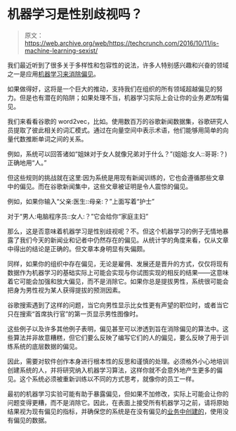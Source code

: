 # 机器学习是性别歧视吗？

> 原文：<https://web.archive.org/web/https://techcrunch.com/2016/10/11/is-machine-learning-sexist/>

我们最近听到了很多关于多样性和包容性的说法，许多人特别感兴趣和兴奋的领域之一是应用[机器学习来消除偏见](https://web.archive.org/web/20230316161016/http://news.sap.com/sap-reveals-new-technology-designed-to-help-move-business-beyond-bias/)。

如果做得好，这将是一个巨大的推动，支持我们在组织的所有领域超越偏见的努力。但是也有潜在的陷阱；如果处理不当，机器学习实际上会让你的业务*更加*有偏见。

我们来看看谷歌的 word2vec，比如。使用数百万的谷歌新闻数据集，谷歌研究人员提取了彼此相关的词汇模式。通过在向量空间中表示术语，他们能够用简单的向量代数推断单词之间的关系。

例如，系统可以回答诸如“姐妹对于女人就像兄弟对于什么？”(姐姐:女人::哥哥:？)正确地用“人。”

但这些规则的挑战就在这里:因为系统是用现有新闻训练的，它也会遵循那些文章中的偏见。而在谷歌新闻集中，这些文章被证明是令人震惊的偏见。

例如，如果你输入“父亲:医生::母亲:？”上面写着“护士”

对于“男人:电脑程序员::女人:？”它会给你“家庭主妇”

那么，这是否意味着机器学习是性别歧视呢？不。但这个机器学习的例子无情地暴露了我们今天的新闻业和记者中仍然存在的偏见。从统计学的角度来看，仅从文章中得出的结论是正确的。但文章本身明显有失偏颇。

同样，如果你的组织中存在偏见，无论是雇佣、发展还是晋升的方式，仅仅将现有数据作为机器学习的基础实际上可能会实现与你试图实现的相反的结果——这意味着它可能会加强和放大偏见，而不是消除它。如果你总是提拔男性，系统很可能会把身为男性视为某人获得提拔的预测因素。

谷歌搜索遇到了这样的问题，当它向男性显示比女性更有声望的职位时，或者当它只在搜索“首席执行官”的第一页显示男性图像时。

这些例子以及许多其他例子表明，偏见甚至可以渗透到旨在消除偏见的算法中。这些算法并非故意糟糕，但它们要么反映了编写它们的人的偏见，要么反映了用于训练系统的底层数据的偏见。

因此，需要对软件创作本身进行根本性的反思和谨慎的处理。必须格外小心地培训创建系统的人，并将研究纳入机器学习算法，这样你就不会意外地产生更多的偏见。这个系统必须被重新训练以不同的方式思考，就像你的员工一样。

最初的机器学习实验可能有助于暴露偏见，但如果不加修改，实际上可能会让你的问题变得更糟，而不是消除它。因此，在表面上接受所有机器学习之前，请将原始结果视为现有偏见的指标，并确保您的系统是在没有偏见的[业务中创建的](https://web.archive.org/web/20230316161016/http://news.sap.com/sap-reveals-new-technology-designed-to-help-move-business-beyond-bias/)，使用没有偏见的数据。